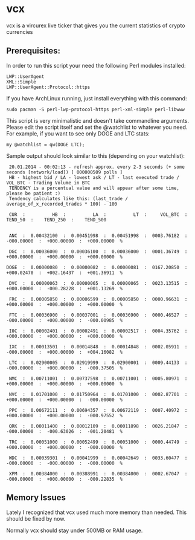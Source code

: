 vcx
===

vcx is a vircurex live ticker that gives you the current statistics of crypto currencies


Prerequisites:
--------------

In order to run this script your need the following Perl modules installed:

    LWP::UserAgent
    XML::Simple
    LWP::UserAgent::Protocol::https


If you have ArchLinux running, just install everything with this command:


    sudo pacman -S perl-lwp-protocol-https perl-xml-simple perl-libwww


This script is very minimalistic and doesn't take commandline arguments. Please
edit the script itself and set the @watchlist to whatever you need. For example,
if you want to see only DOGE and LTC stats:

    my @watchlist = qw(DOGE LTC);



Sample output should look similar to this (depending on your watchlist):

     20.01.2014 - 00:02:13 - refresh approx. every 2-3 seconds (+ some seconds [network/load]) [ 000000509 polls ]
     HB - highest bid / LA - lowest ask / LT - last executed trade / VOL_BTC - Trading Volume in BTC
     TENDENCY is a percentual value and will appear after some time, please be patient :)
     Tendency calculates like this: (last_trade / average_of_x_recorded_trades * 100) - 100

     CUR  :          HB  :          LA  :          LT  :     VOL_BTC  :     TEND_50  :    TEND_250  :    TEND_500


     ANC  :  0.00432100  :  0.00451998  :  0.00451998  :  0003.76182  :  -000.00000  :  +000.00000  :  +000.00000  % 

     DGC  :  0.00036000  :  0.00036100  :  0.00036000  :  0001.36749  :  +000.00000  :  +000.00000  :  +000.00000  % 

    DOGE  :  0.00000080  :  0.00000082  :  0.00000081  :  0167.20850  :  +000.02470  :  +002.16437  :  +001.36911  % 

     DVC  :  0.00000063  :  0.00000065  :  0.00000065  :  0023.13515  :  +000.00000  :  -000.28228  :  +001.13269  % 

     FRC  :  0.00005850  :  0.00006599  :  0.00005850  :  0000.96631  :  +000.00000  :  +000.00000  :  +000.00000  % 

     FTC  :  0.00036900  :  0.00037001  :  0.00036900  :  0000.46527  :  -000.00000  :  +000.00000  :  -000.00985  % 

     I0C  :  0.00002401  :  0.00002491  :  0.00002517  :  0004.35762  :  +000.00000  :  +000.00000  :  +000.00000  % 

     IXC  :  0.00013501  :  0.00014848  :  0.00014848  :  0002.05911  :  -000.00000  :  +000.00000  :  +004.16082  % 

     LTC  :  0.02900005  :  0.02919999  :  0.02900001  :  0009.44133  :  -000.00000  :  +000.00000  :  -000.37505  % 

     NMC  :  0.00711001  :  0.00737598  :  0.00711001  :  0005.80971  :  +000.00000  :  +000.00000  :  +000.00000  % 

     NVC  :  0.01701000  :  0.01750964  :  0.01701000  :  0002.87701  :  +000.00000  :  +000.00000  :  -000.00000  % 

     PPC  :  0.00672111  :  0.00694357  :  0.00672119  :  0007.40972  :  +000.00000  :  +000.00000  :  -000.97552  % 

     QRK  :  0.00011400  :  0.00012109  :  0.00011898  :  0026.21847  :  -000.00000  :  -000.63026  :  -001.20481  % 

     TRC  :  0.00051000  :  0.00052499  :  0.00051000  :  0000.44749  :  +000.00000  :  +000.00000  :  -000.00000  % 

     WDC  :  0.00039301  :  0.00041999  :  0.00042649  :  0033.60477  :  -000.00000  :  -000.00000  :  -000.00000  % 

     XPM  :  0.00384000  :  0.00388991  :  0.00384000  :  0002.67047  :  -000.00000  :  +000.00000  :  -000.22835  % 




Memory Issues
-------------

Lately I recognized that vcx used much more memory than needed. This should be fixed by now.

Normally vcx should stay under 500MB or RAM usage.
